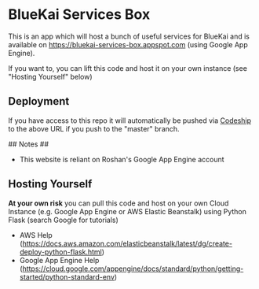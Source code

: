 # BlueKai Services Box

This is an app which will host a bunch of useful services for BlueKai and is available on https://bluekai-services-box.appspot.com (using Google App Engine).

If you want to, you can lift this code and host it on your own instance (see "Hosting Yourself" below)

## Deployment ##

If you have access to this repo it will automatically be pushed via [Codeship](http://www.codeship.com) to the above URL if you push to the "master" branch.

## Notes ##

- This website is reliant on Roshan's Google App Engine account

## Hosting Yourself ##

**At your own risk** you can pull this code and host on your own Cloud Instance (e.g. Google App Engine or AWS Elastic Beanstalk) using Python Flask (search Google for tutorials)

- AWS Help (https://docs.aws.amazon.com/elasticbeanstalk/latest/dg/create-deploy-python-flask.html)
- Google App Engine Help (https://cloud.google.com/appengine/docs/standard/python/getting-started/python-standard-env)
